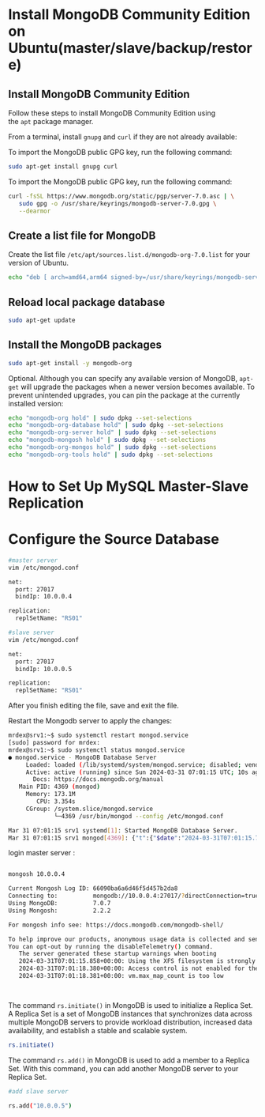 # Install MongoDB Community Edition on Ubuntu(master/slave/backup/restore)

## **Install MongoDB Community Edition**

Follow these steps to install MongoDB Community Edition using the `apt` package manager.

From a terminal, install `gnupg` and `curl` if they are not already available:

To import the MongoDB public GPG key, run the following command:

```bash
sudo apt-get install gnupg curl
```

To import the MongoDB public GPG key, run the following command:

```bash
curl -fsSL https://www.mongodb.org/static/pgp/server-7.0.asc | \
   sudo gpg -o /usr/share/keyrings/mongodb-server-7.0.gpg \
   --dearmor
```

## **Create a list file for MongoDB**

Create the list file `/etc/apt/sources.list.d/mongodb-org-7.0.list` for your version of Ubuntu.

```bash
echo "deb [ arch=amd64,arm64 signed-by=/usr/share/keyrings/mongodb-server-7.0.gpg ] https://repo.mongodb.org/apt/ubuntu jammy/mongodb-org/7.0 multiverse" | sudo tee /etc/apt/sources.list.d/mongodb-org-7.0.list
```

## **Reload local package database**

```bash
sudo apt-get update
```

## **Install the MongoDB packages**

```bash
sudo apt-get install -y mongodb-org
```

Optional. Although you can specify any available version of MongoDB, `apt-get` will upgrade the packages when a newer version becomes available. To prevent unintended upgrades, you can pin the package at the currently installed version:

```bash
echo "mongodb-org hold" | sudo dpkg --set-selections
echo "mongodb-org-database hold" | sudo dpkg --set-selections
echo "mongodb-org-server hold" | sudo dpkg --set-selections
echo "mongodb-mongosh hold" | sudo dpkg --set-selections
echo "mongodb-org-mongos hold" | sudo dpkg --set-selections
echo "mongodb-org-tools hold" | sudo dpkg --set-selections
```

# **How to Set Up MySQL Master-Slave Replication**

# **Configure the Source Database**

```bash
#master server
vim /etc/mongod.conf

net:
  port: 27017
  bindIp: 10.0.0.4

replication:
  replSetName: "RS01"
```

```bash
#slave server
vim /etc/mongod.conf

net:
  port: 27017
  bindIp: 10.0.0.5

replication:
  replSetName: "RS01"
```

After you finish editing the file, save and exit the file.

Restart the Mongodb server to apply the changes:

```bash
mrdex@srv1:~$ sudo systemctl restart mongod.service
[sudo] password for mrdex:
mrdex@srv1:~$ sudo systemctl status mongod.service
● mongod.service - MongoDB Database Server
     Loaded: loaded (/lib/systemd/system/mongod.service; disabled; vendor preset: enabled)
     Active: active (running) since Sun 2024-03-31 07:01:15 UTC; 10s ago
       Docs: https://docs.mongodb.org/manual
   Main PID: 4369 (mongod)
     Memory: 173.1M
        CPU: 3.354s
     CGroup: /system.slice/mongod.service
             └─4369 /usr/bin/mongod --config /etc/mongod.conf

Mar 31 07:01:15 srv1 systemd[1]: Started MongoDB Database Server.
Mar 31 07:01:15 srv1 mongod[4369]: {"t":{"$date":"2024-03-31T07:01:15.732Z"},"s":"I",  "c":"CONTROL",  "id":7484500, "ctx":"main","msg":"Environment vari>

```

login master server :

```bash

mongosh 10.0.0.4

Current Mongosh Log ID: 66090ba6a6d46f5d457b2da8
Connecting to:          mongodb://10.0.0.4:27017/?directConnection=true&appName=mongosh+2.2.2
Using MongoDB:          7.0.7
Using Mongosh:          2.2.2

For mongosh info see: https://docs.mongodb.com/mongodb-shell/

To help improve our products, anonymous usage data is collected and sent to MongoDB periodically (https://www.mongodb.com/legal/privacy-policy).
You can opt-out by running the disableTelemetry() command.
   The server generated these startup warnings when booting
   2024-03-31T07:01:15.858+00:00: Using the XFS filesystem is strongly recommended with the WiredTiger storage engine. See http://dochub.mongodb.org/core/prodnotes-filesystem
   2024-03-31T07:01:18.380+00:00: Access control is not enabled for the database. Read and write access to data and configuration is unrestricted
   2024-03-31T07:01:18.381+00:00: vm.max_map_count is too low

 
```

The command `rs.initiate()` in MongoDB is used to initialize a Replica Set. A Replica Set is a set of MongoDB instances that synchronizes data across multiple MongoDB servers to provide workload distribution, increased data availability, and establish a stable and scalable system.

```bash
rs.initiate()
```

The command `rs.add()` in MongoDB is used to add a member to a Replica Set. With this command, you can add another MongoDB server to your Replica Set.

```bash
#add slave server

rs.add("10.0.0.5")
```